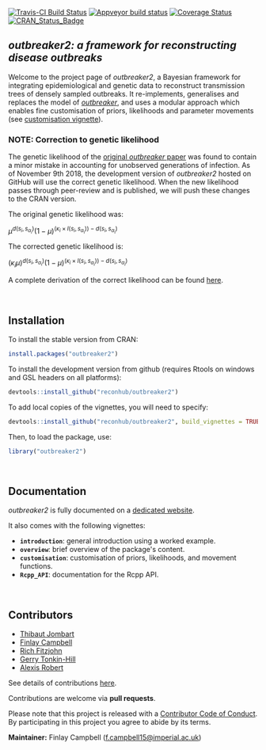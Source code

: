 
[![Travis-CI Build Status](https://travis-ci.org/reconhub/outbreaker2.svg?branch=master)](https://travis-ci.org/reconhub/outbreaker2)
[![Appveyor build status](https://ci.appveyor.com/api/projects/status/yj449x0yqhphvcrt/branch/master?svg=true)](https://ci.appveyor.com/project/thibautjombart/outbreaker2/branch/master)
[![Coverage Status](https://codecov.io/github/reconhub/outbreaker2/coverage.svg?branch=master)](https://codecov.io/github/reconhub/outbreaker2?branch=master)
[![CRAN_Status_Badge](http://www.r-pkg.org/badges/version/outbreaker2)](https://cran.r-project.org/package=outbreaker2)

*outbreaker2: a framework for reconstructing disease outbreaks*
---------------------------------------------------------------

Welcome to the project page of *outbreaker2*, a Bayesian framework
 for integrating epidemiological and genetic data to reconstruct transmission
 trees of densely sampled outbreaks. It re-implements, generalises and replaces
 the model of [*outbreaker*](https://github.com/thibautjombart/outbreaker), and uses
 a modular approach which enables fine customisation of priors, likelihoods
 and parameter movements (see [customisation
 vignette](http://www.repidemicsconsortium.org/outbreaker2/articles/customisation.html)).

### NOTE: Correction to genetic likelihood

The genetic likelihood of
the
[original *outbreaker* paper](https://journals.plos.org/ploscompbiol/article?id=10.1371/journal.pcbi.1003457) was
found to contain a minor mistake in accounting for unobserved generations of
infection. As of November 9th 2018, the development version of *outbreaker2*
hosted on GitHub will use the correct genetic likelihood. When the new
likelihood passes through peer-review and is published, we will push these
changes to the CRAN version. 

The original genetic likelihood was:

$\mu^{d(s_i,s_{\alpha_i})}(1 - \mu)^{(\kappa_i\times l(s_i, s_{\alpha_i})) - d(s_i,s_{\alpha_i})}$

The corrected genetic likelihood is:

$(\kappa_i \mu)^{d(s_i,s_{\alpha_i})}(1 - \mu)^{(\kappa_i\times l(s_i, s_{\alpha_i})) - d(s_i,s_{\alpha_i})}$

A complete derivation of the correct likelihood can be found 
[here](https://imperiallondon-my.sharepoint.com/personal/fc1915_ic_ac_uk/Documents/genll_derivation.pdf?download=1).

<br>

Installation
-------------

To install the stable version from CRAN:

```r
install.packages("outbreaker2")
```

To install the development version from github (requires Rtools on windows and
GSL headers on all platforms):


```r
devtools::install_github("reconhub/outbreaker2")
```

To add local copies of the vignettes, you will need to specify:

```r
devtools::install_github("reconhub/outbreaker2", build_vignettes = TRUE)
```

Then, to load the package, use:


```r
library("outbreaker2")
```



<br>

Documentation
-------------

*outbreaker2* is fully documented on a [dedicated
 website](http://www.repidemicsconsortium.org/outbreaker2/).

It also comes with the following vignettes:

- **`introduction`**: general introduction using a worked example.
- **`overview`**: brief overview of the package's content.
- **`customisation`**: customisation of priors, likelihoods, and movement functions.
- **`Rcpp_API`**: documentation for the Rcpp API.



<br>

Contributors
------------
- [Thibaut Jombart](https://github.com/thibautjombart)
- [Finlay Campbell](https://github.com/finlaycampbell)
- [Rich Fitzjohn](https://github.com/richfitz)
- [Gerry Tonkin-Hill](https://github.com/gtonkinhill)
- [Alexis Robert](https://github.com/alxsrobert)

See details of contributions
[here](https://github.com/reconhub/outbreaker2/graphs/contributors).

Contributions are welcome via **pull requests**.

Please note that this project is released with a [Contributor Code of
Conduct](https://github.com/reconhub/outbreaker2/blob/master/CONDUCT.md). By
participating in this project you agree to abide by its terms.

**Maintainer:** Finlay Campbell (f.campbell15@imperial.ac.uk)
